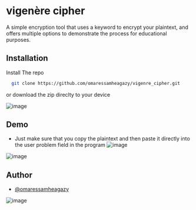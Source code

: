 # vigenère cipher

A simple encryption tool that uses a keyword to encrypt your plaintext, and offers multiple options to demonstrate the process for educational purposes.
## Installation

Install The repo

```bash
  git clone https://github.com/omaressamheagazy/vigenre_cipher.git
```
or download the zip direclty to your device

![image](https://github.com/omaressamheagazy/vigenre_cipher/assets/68665060/855c4dfc-d362-4750-aad1-4bf6dc9fadc2)


## Demo
* Just make sure that you copy the plaintext and then paste it directly into the user problem field in the program
![image](https://github.com/omaressamheagazy/vigenre_cipher/assets/68665060/0cec5276-dc98-4f52-ba02-1b052df0f74f)

![image](https://github.com/omaressamheagazy/vigenre_cipher/assets/68665060/520f3438-dcf8-450e-bfe5-9d7cf2f080a5)




## Author

- [@omaressamheagazy](https://github.com/omaressamheagazy)

![image](https://github.com/omaressamheagazy/vigenre_cipher/assets/68665060/3dde19eb-d35e-4ddb-8c21-66b966d732d2)

